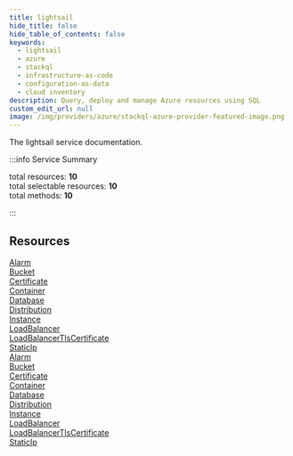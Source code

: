 ```yaml
---
title: lightsail
hide_title: false
hide_table_of_contents: false
keywords:
  - lightsail
  - azure
  - stackql
  - infrastructure-as-code
  - configuration-as-data
  - cloud inventory
description: Query, deploy and manage Azure resources using SQL
custom_edit_url: null
image: /img/providers/azure/stackql-azure-provider-featured-image.png
---
```


The lightsail service documentation.

:::info Service Summary

<div class="row">
<div class="providerDocColumn">
<span>total resources:&nbsp;<b>10</b></span><br />
<span>total selectable resources:&nbsp;<b>10</b></span><br />
<span>total methods:&nbsp;<b>10</b></span><br />
</div>
</div>

:::

## Resources
<div class="row">
<div class="providerDocColumn">
<a href="/providers/azure/lightsail/Alarm/">Alarm</a><br />
<a href="/providers/azure/lightsail/Bucket/">Bucket</a><br />
<a href="/providers/azure/lightsail/Certificate/">Certificate</a><br />
<a href="/providers/azure/lightsail/Container/">Container</a><br />
<a href="/providers/azure/lightsail/Database/">Database</a><br />
<a href="/providers/azure/lightsail/Distribution/">Distribution</a><br />
<a href="/providers/azure/lightsail/Instance/">Instance</a><br />
<a href="/providers/azure/lightsail/LoadBalancer/">LoadBalancer</a><br />
<a href="/providers/azure/lightsail/LoadBalancerTlsCertificate/">LoadBalancerTlsCertificate</a><br />
<a href="/providers/azure/lightsail/StaticIp/">StaticIp</a>
</div>
<div class="providerDocColumn">
<a href="/providers/azure/lightsail/Alarm/">Alarm</a><br />
<a href="/providers/azure/lightsail/Bucket/">Bucket</a><br />
<a href="/providers/azure/lightsail/Certificate/">Certificate</a><br />
<a href="/providers/azure/lightsail/Container/">Container</a><br />
<a href="/providers/azure/lightsail/Database/">Database</a><br />
<a href="/providers/azure/lightsail/Distribution/">Distribution</a><br />
<a href="/providers/azure/lightsail/Instance/">Instance</a><br />
<a href="/providers/azure/lightsail/LoadBalancer/">LoadBalancer</a><br />
<a href="/providers/azure/lightsail/LoadBalancerTlsCertificate/">LoadBalancerTlsCertificate</a><br />
<a href="/providers/azure/lightsail/StaticIp/">StaticIp</a>
</div>
</div>